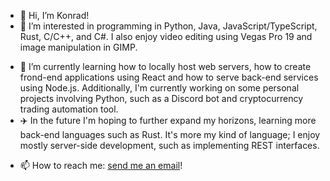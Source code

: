 - 👋 Hi, I’m Konrad!
- 👀 I’m interested in programming in Python, Java, JavaScript/TypeScript, Rust, C/C++, and C#. I also enjoy video editing using Vegas Pro 19 and image manipulation in GIMP.
<!-- - 🌱 I’m currently learning creating Windows Forms applications using the .NET Framework for C#. -->
- 🌱 I’m currently learning how to locally host web servers, how to create frond-end applications using React and how to serve back-end services using Node.js. Additionally, I'm currently working on some personal projects involving Python, such as a Discord bot and cryptocurrency trading automation tool.
- ✈️ In the future I'm hoping to further expand my horizons, learning more back-end languages such as Rust. It's more my kind of language; I enjoy mostly server-side development, such as implementing REST interfaces. 
<!--- - 💞️ I’m looking to collaborate on ... N/A --->
- 📫 How to reach me: [send me an email](mailto:konrad@guzek.uk)!

<!---
MagicalCornFlake/MagicalCornFlake is a ✨ special ✨ repository because its `README.md` (this file) appears on your GitHub profile.
You can click the Preview link to take a look at your changes.
--->
